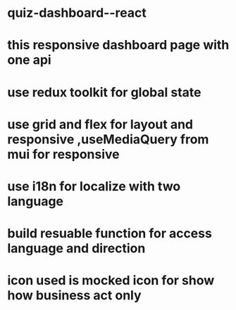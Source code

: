 # quiz-dashboard--react
# this responsive dashboard page with one api 
#  use redux toolkit for global state 
# use grid and flex for layout and responsive ,useMediaQuery from mui for responsive
# use i18n for localize with two language
# build resuable function for access language and direction
# icon used is mocked icon for show how business act only 
